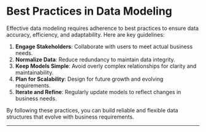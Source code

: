 # Best Practices in Data Modeling

Effective data modeling requires adherence to best practices to ensure data accuracy, efficiency, and adaptability. Here are key guidelines:

1. **Engage Stakeholders**: Collaborate with users to meet actual business needs.
2. **Normalize Data**: Reduce redundancy to maintain data integrity.
3. **Keep Models Simple**: Avoid overly complex relationships for clarity and maintainability.
4. **Plan for Scalability**: Design for future growth and evolving requirements.
5. **Iterate and Refine**: Regularly update models to reflect changes in business needs.

By following these practices, you can build reliable and flexible data structures that evolve with business requirements.

---